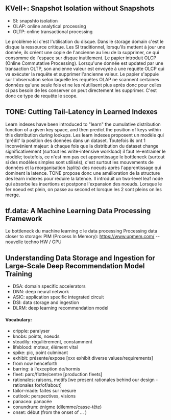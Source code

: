 ## KVell+: Snapshot Isolation without Snapshots
 * SI: snapshto isolation
 * OLAP: online analytical processing
 * OLTP: online transactional processing

Le problème ici c'est l'utilisation du disque.
Dans le storage domain c'est le disque la ressource critique.
Les SI traditionnel, lorsqu'ils mettent à jour une donnée, ils créent une copie de l'ancienne au lieu de la supprimer, ce qui consomme de l'espace sur disque inutilement.
Le papier introduit OLCP (Online Commutative Processing).
Lorsqu'une donnée est updated par une transaction OLTP, son ancienne valeur est envoyée à une requête OLCP qui va exécuter la requête et supprimer l'ancienne valeur.
Le papier s'appuie sur l'observation selon laquelle les requêtes OLAP ne scannent certaines données qu'une seule fois et ne les réutilisent plus après donc pour celles ci pas besoin de les conserver on peut directement les supprimer.
C'est donc ce type de requête le scope.

## TONE: Cutting Tail-Latency in Learned Indexes
Learn indexes have been introduced to "learn" the cumulative distribution function of a given key space, and then predict the position of keys within this distribution during lookups.
Les learn indexes proposent un modèle qui 'prédit' la position des données dans un dataset.
Toutefois ils ont 1 inconvénient majeur: à chaque fois que la distribution du dataset change significativement (surtout les write-intensive workload) il faut re-entrainer le modèle; toutefois, ce n'est mm pas cet apprentissage le bottleneck (surtout si des modèles simples sont utilisés), c'est surtout les mouvements de données et la réorganisation (splits) des noeuds après l'apprentissage qui dominent la latence.
TONE propose donc une amélioration de la structure des learn indexes pour réduire la latence.
Il introduit un two-level leaf node qui absorbe les insertions et postpone l'expansion des noeuds.
Lorsque le 1er noeud est plein, on passe au second et lorsque les 2 sont pleins on les merge.

## tf.data: A Machine Learning Data Processing Framework
Le bottleneck du machine learning c le data processing
Processing data closer to storage: PIM (Process In Memory): https://www.upmem.com/ -- nouvelle techno HW / GPU

## Understanding Data Storage and Ingestion for Large-Scale Deep Recommendation Model Training
 * DSA: domain specific accelerators
 * DNN: deep neural network
 * ASIC: application specific integrated circuit
 * DSI: data storage and ingestion 
 * DLRM: deep learning recommendation model




#### Vocabulary:
* cripple: paralyser
* knobs: points, noeuds
* steadily: régulièrement, constamment
* lifeblood: moteur, élément vital
* spike: pic, point culminant
* exhibit: présente/expose [xxx exhibit diverse values/requirements]
* from now henceforth
* barring: à l'exception de/hormis
* fleet: parc/flotte/centre [production fleets]
* rationales: raisons, motifs [we present rationales behind our design - rationales for/of/about]
* tailor-made: faites sur mesure
* outlook: perspectives, visions
* panacea: panacée
* conundrum: énigme (dilemme/casse-tête)
* onset: début (from the onset of ... )